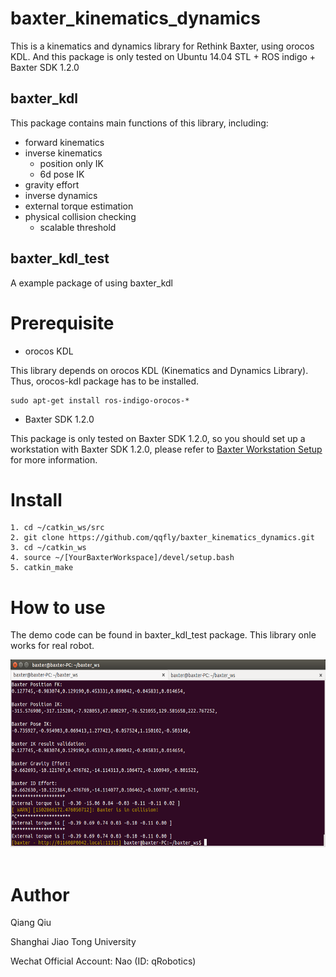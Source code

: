 # baxter_kinematics_dynamics

This is a kinematics and dynamics library for Rethink Baxter, using orocos KDL. And this package is only tested on Ubuntu 14.04 STL + ROS indigo + Baxter SDK 1.2.0

## baxter_kdl
This package contains main functions of this library, including:

* forward kinematics
* inverse kinematics 
    * position only IK
    * 6d pose IK
* gravity effort
* inverse dynamics
* external torque estimation
* physical collision checking
    * scalable threshold

## baxter_kdl_test
A example package of using baxter_kdl

# Prerequisite

* orocos KDL

This library depends on orocos KDL (Kinematics and Dynamics Library). Thus, orocos-kdl package has to be installed.
```
sudo apt-get install ros-indigo-orocos-*
```

* Baxter SDK 1.2.0

This package is only tested on Baxter SDK 1.2.0, so you should set up a workstation with Baxter SDK 1.2.0, please refer to [Baxter Workstation Setup](http://sdk.rethinkrobotics.com/wiki/Workstation_Setup) for more information.

# Install

```
1. cd ~/catkin_ws/src
2. git clone https://github.com/qqfly/baxter_kinematics_dynamics.git
3. cd ~/catkin_ws
4. source ~/[YourBaxterWorkspace]/devel/setup.bash
5. catkin_make
```

# How to use

The demo code can be found in baxter_kdl_test package. This library onle works for real robot.

<div  align="center">
    <img src="/baxter_kinematics_dynamics/pic/test_output.png" width = "600" height = "300" alt="output" />
</div>
<br>

# Author

Qiang Qiu

Shanghai Jiao Tong University

Wechat Official Account: Nao (ID: qRobotics)
